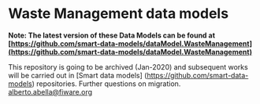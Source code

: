 # Waste Management data models

**Note: The latest version of these Data Models can be found at
[https://github.com/smart-data-models/dataModel.WasteManagement](https://github.com/smart-data-models/dataModel.WasteManagement)**

This repository is going to be archived (Jan-2020) and subsequent works will be carried out in [Smart data models] (https://github.com/smart-data-models) repositories. Further questions on migration. alberto.abella@fiware.org
#
